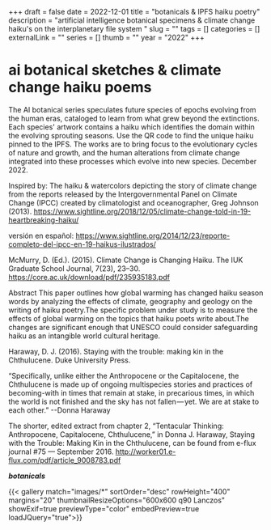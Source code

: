 +++ 
draft = false
date = 2022-12-01
title = "botanicals & IPFS haiku poetry"
description = "artificial intelligence botanical specimens & climate change haiku's on the interplanetary file system "
slug = "" 
tags = []
categories = []
externalLink = ""
series = []
thumb = ""
year = "2022"
+++

# ai botanical sketches & climate change haiku poems 

The AI botanical series speculates future species of epochs evolving from the human eras, cataloged to learn from what grew beyond the extinctions. Each species' artwork contains a haiku which identifies the domain within the evolving sprouting seasons. Use the QR code to find the unique haiku pinned to the IPFS. The works are to bring focus to the evolutionary cycles of nature and growth, and the human alterations from climate change integrated into these processes which evolve into new species. December 2022.

Inspired by: 
The haiku & watercolors depicting the story of climate change from the reports released by the Intergovernmental Panel on Climate Change (IPCC) created by climatologist and oceanographer, Greg Johnson (2013).
https://www.sightline.org/2018/12/05/climate-change-told-in-19-heartbreaking-haiku/

versión en español: https://www.sightline.org/2014/12/23/reporte-completo-del-ipcc-en-19-haikus-ilustrados/

McMurry, D. (Ed.). (2015). Climate Change is Changing Haiku. The IUK Graduate School Journal, 7(23), 23–30.
https://core.ac.uk/download/pdf/235935183.pdf

Abstract
This paper outlines how global warming has changed haiku season words by analyzing the effects of climate, geography and geology on the writing of haiku poetry.The specific problem under study is to measure the effects of global warming on the topics that haiku poets write about.The changes are significant enough that UNESCO could consider safeguarding haiku as an intangible world cultural heritage.

Haraway, D. J. (2016). Staying with the trouble: making kin in the Chthulucene. Duke University Press.

“Specifically, unlike either the Anthropocene or the Capitalocene, the Chthulucene is made up of ongoing multispecies stories and practices of becoming-with in times that remain at stake, in precarious times, in which the world is not finished and the sky has not fallen — yet. We are at stake to each other.” --Donna Haraway

The shorter, edited extract from chapter 2, “Tentacular Thinking: Anthropocene, Capitalocene, Chthulucene,” in Donna J. Haraway, Staying with the Trouble: Making Kin in the Chthulucene, can be found from e-flux journal #75 — September 2016. http://worker01.e-flux.com/pdf/article_9008783.pdf

***botanicals*** 

{{< gallery match="images/*" sortOrder="desc" rowHeight="400" margins="20" thumbnailResizeOptions="600x600 q90 Lanczos" showExif=true previewType="color" embedPreview=true loadJQuery="true">}}
